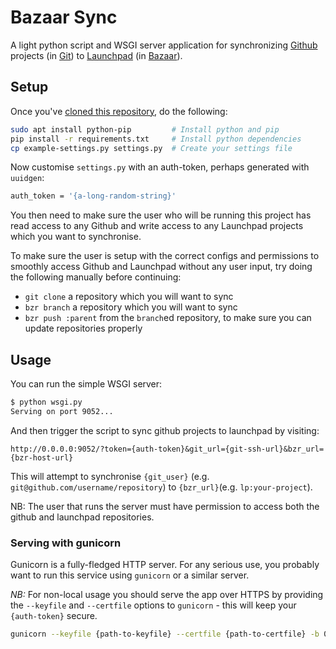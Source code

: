 Bazaar Sync
===

A light python script and WSGI server application for synchronizing [Github](https://github.com) projects (in [Git](http://git-scm.com)) to [Launchpad](https://launchpad.net) (in [Bazaar](http://bazaar.canonical.com/en/)).

Setup
---

Once you've [cloned this repository](http://git-scm.com/book/en/v2/Git-Basics-Getting-a-Git-Repository#Cloning-an-Existing-Repository), do the following:

``` bash
sudo apt install python-pip         # Install python and pip
pip install -r requirements.txt     # Install python dependencies
cp example-settings.py settings.py  # Create your settings file
```

Now customise `settings.py` with an auth-token, perhaps generated with `uuidgen`:

``` bash
auth_token = '{a-long-random-string}'
```

You then need to make sure the user who will be running this project has read access to any Github and write access to any Launchpad projects which you want to synchronise.

To make sure the user is setup with the correct configs and permissions to smoothly access Github and Launchpad without any user input, try doing the following manually before continuing:

- `git clone` a repository which you will want to sync
- `bzr branch` a repository which you will want to sync
- `bzr push :parent` from the `branch`ed repository, to make sure you can update repositories properly

Usage
---

You can run the simple WSGI server:

``` bash
$ python wsgi.py
Serving on port 9052...
```

And then trigger the script to sync github projects to launchpad  by visiting:

```
http://0.0.0.0:9052/?token={auth-token}&git_url={git-ssh-url}&bzr_url={bzr-host-url}
```

This will attempt to synchronise `{git_user}` (e.g. `git@github.com/username/repository`) to `{bzr_url}`(e.g. `lp:your-project`).

NB: The user that runs the server must have permission to access both the github and launchpad repositories.

### Serving with gunicorn

Gunicorn is a fully-fledged HTTP server. For any serious use, you probably want to run this service using `gunicorn`
 or a similar server.

*NB:* For non-local usage you should serve the app over HTTPS by providing the `--keyfile` and `--certfile` options to `gunicorn` - this will keep your `{auth-token}` secure.

``` bash
gunicorn --keyfile {path-to-keyfile} --certfile {path-to-certfile} -b 0.0.0.0:{port} wsgi:application
```
